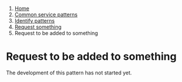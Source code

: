 1.  [Home](/)
2.	[Common service patterns](/common-service-patterns/overview)
3.  [Identify patterns](/common-service-patterns/identify-patterns)
4.  [Request something](/common-service-patterns/service-patterns/request-something/overview)
5.  Request to be added to something

# Request to be added to something

The development of this pattern has not started yet.
